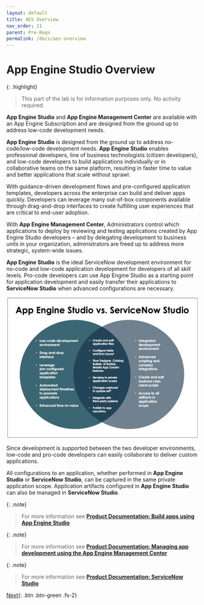 ```yaml
---
layout: default
title: AES Overview
nav_order: 11
parent: Pre-Reqs 
permalink: /docs/aes-overview
---
```


# App Engine Studio Overview

{: .highlight}
> This part of the lab is for information purposes only. No activity required.

**App Engine Studio** and **App Engine Management Center** are available with an App Engine Subscription and are designed from the ground up to address low-code development needs.

**App Engine Studio** is designed from the ground up to address no-code/low-code development needs. **App Engine Studio** enables professional developers, line of business technologists (citizen developers), and low-code developers to build applications individually or in collaborative teams on the same platform, resulting in faster time to value and better applications that scale without sprawl.

With guidance-driven development flows and pre-configured application templates, developers across the enterprise can build and deliver apps quickly. Developers can leverage many out-of-box components available through drag-and-drop interfaces to create fulfilling user experiences that are critical to end-user adoption.

With **App Engine Management Center**, Administrators control which applications to deploy by reviewing and testing applications created by App Engine Studio developers – and by delegating development to business units in your organization, administrators are freed up to address more strategic, system-wide issues.

**App Engine Studio** is the ideal ServiceNow development environment for no-code and low-code application development for developers of all skill levels. Pro-code developers can use App Engine Studio as a starting point for application development and easily transfer their applications to **ServiceNow Studio** when advanced configurations are necessary. 

![](../assets/images/2023-07-07-11-43-24.png)

Since development is supported between the two developer environments, low-code and pro-code developers can easily collaborate to deliver custom applications.

All configurations to an application, whether performed in **App Engine Studio** or **ServiceNow Studio**, can be captured in the same private application scope. Application artifacts configured in **App Engine Studio** can also be managed in **ServiceNow Studio**.

{: .note}
> For more information see **[Product Documentation: Build apps using App Engine Studio](https://docs.servicenow.com/csh?topicname=aes-overview.html&version=latest)**

{: .note}
> For more information see **[Product Documentation: Managing app development using the App Engine Management Center](https://docs.servicenow.com/csh?topicname=monitor-requests-using-aemc.html&version=latest)**

{: .note}
> For more information see **[Product Documentation: ServiceNow Studio](https://docs.servicenow.com/csh?topicname=c_ServiceNowStudio.html&version=latest)**

[Next](/lab-aemc-utah/docs/personas-and-roles){: .btn .btn-green .fs-2}